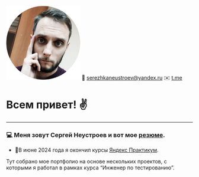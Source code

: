 
                   
![foto](foto.png)  :email: [serezhkaneustroev@yandex.ru](mailto:serezhkaneustroev@yandex.ru) 
:envelope: [t.me](https://t.me/blackcoffe1989)

# Всем привет! :v:



_________
### :computer: Меня зовут Сергей Неустроев и вот мое [резюме](https://drive.google.com/file/d/1EgA7QhtojxptJ9liV5UoWBPp594AyEDd/view?usp=sharing).

- :memo:В июне 2024 года я окончил курсы [Яндекс Практикум](https://practicum.yandex.ru/).

Тут собрано мое портфолио на основе нескольких проектов, с которыми я работал в рамках курса “Инженер по тестированию”.
